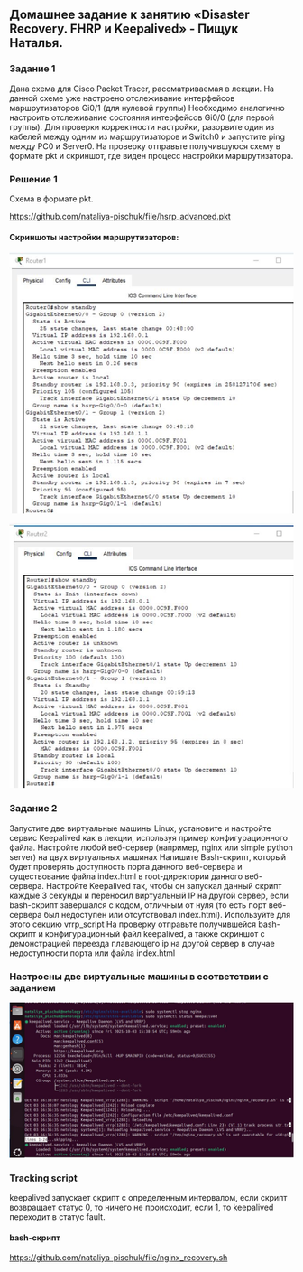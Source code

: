 ## Домашнее задание к занятию «Disaster Recovery. FHRP и Keepalived» - Пищук Наталья.
### Задание 1
Дана схема для Cisco Packet Tracer, рассматриваемая в лекции.
На данной схеме уже настроено отслеживание интерфейсов маршрутизаторов Gi0/1 (для нулевой группы)
Необходимо аналогично настроить отслеживание состояния интерфейсов Gi0/0 (для первой группы).
Для проверки корректности настройки, разорвите один из кабелей между одним из маршрутизаторов и Switch0 и запустите ping между PC0 и Server0.
На проверку отправьте получившуюся схему в формате pkt и скриншот, где виден процесс настройки маршрутизатора.
### Решение 1
Cхемa в формате pkt.

https://github.com/nataliya-pischuk/file/hsrp_advanced.pkt

#### Cкриншоты настройки маршрутизаторов:
![alt text](img/router1.JPG)

![alt text](img/router2.JPG)

### Задание 2
Запустите две виртуальные машины Linux, установите и настройте сервис Keepalived как в лекции, используя пример конфигурационного файла.
Настройте любой веб-сервер (например, nginx или simple python server) на двух виртуальных машинах
Напишите Bash-скрипт, который будет проверять доступность порта данного веб-сервера и существование файла index.html в root-директории данного веб-сервера.
Настройте Keepalived так, чтобы он запускал данный скрипт каждые 3 секунды и переносил виртуальный IP на другой сервер, если bash-скрипт завершался с кодом, отличным от нуля (то есть порт веб-сервера был недоступен или отсутствовал index.html). Используйте для этого секцию vrrp_script
На проверку отправьте получившейся bash-скрипт и конфигурационный файл keepalived, а также скриншот с демонстрацией переезда плавающего ip на другой сервер в случае недоступности порта или файла index.html

### Настроены две виртуальные машины в соответствии с заданием
![alt text](img/keepalived.JPG)

### Tracking script
keepalived запускает скрипт с определенным интервалом, если скрипт возвращает статус 0, то ничего не происходит, если 1, то keepalived переходит в статус fault.
#### bash-скрипт
https://github.com/nataliya-pischuk/file/nginx_recovery.sh

